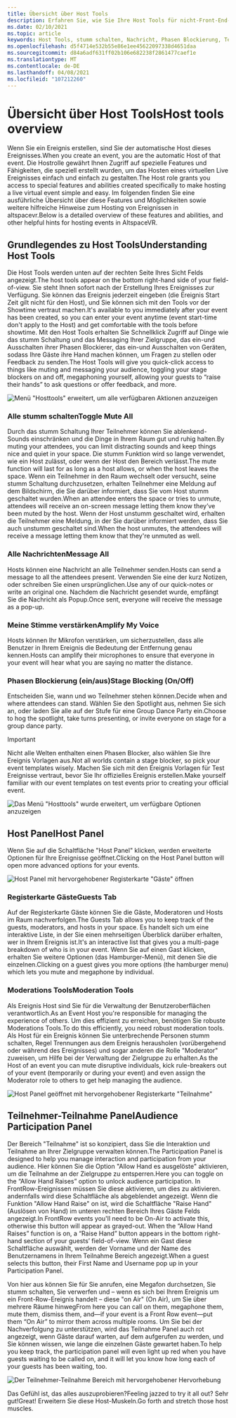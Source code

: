 ```yaml
---
title: Übersicht über Host Tools
description: Erfahren Sie, wie Sie Ihre Host Tools für nicht-Front-End-Ereignisse verwenden, einschließlich Muting, Messaging und Moderation.
ms.date: 02/10/2021
ms.topic: article
keywords: Host Tools, stumm schalten, Nachricht, Phasen Blockierung, Teilnehmer Beteiligung
ms.openlocfilehash: d5f4714e532b55e86e1ee45622097338d4651daa
ms.sourcegitcommit: d84a6adf631ff02b106e682238f2861477caef1e
ms.translationtype: MT
ms.contentlocale: de-DE
ms.lasthandoff: 04/08/2021
ms.locfileid: "107212260"
---
```

# <a name="host-tools-overview"></a><span data-ttu-id="f797a-104">Übersicht über Host Tools</span><span class="sxs-lookup"><span data-stu-id="f797a-104">Host tools overview</span></span>

<span data-ttu-id="f797a-105">Wenn Sie ein Ereignis erstellen, sind Sie der automatische Host dieses Ereignisses.</span><span class="sxs-lookup"><span data-stu-id="f797a-105">When you create an event, you are the automatic Host of that event.</span></span> <span data-ttu-id="f797a-106">Die Hostrolle gewährt Ihnen Zugriff auf spezielle Features und Fähigkeiten, die speziell erstellt wurden, um das Hosten eines virtuellen Live Ereignisses einfach und einfach zu gestalten.</span><span class="sxs-lookup"><span data-stu-id="f797a-106">The Host role grants you access to special features and abilities created specifically to make hosting a live virtual event simple and easy.</span></span> <span data-ttu-id="f797a-107">Im folgenden finden Sie eine ausführliche Übersicht über diese Features und Möglichkeiten sowie weitere hilfreiche Hinweise zum Hosting von Ereignissen in altspacevr.</span><span class="sxs-lookup"><span data-stu-id="f797a-107">Below is a detailed overview of these features and abilities, and other helpful hints for hosting events in AltspaceVR.</span></span>

## <a name="understanding-host-tools"></a><span data-ttu-id="f797a-108">Grundlegendes zu Host Tools</span><span class="sxs-lookup"><span data-stu-id="f797a-108">Understanding Host Tools</span></span>

<span data-ttu-id="f797a-109">Die Host Tools werden unten auf der rechten Seite Ihres Sicht Felds angezeigt.</span><span class="sxs-lookup"><span data-stu-id="f797a-109">The host tools appear on the bottom right-hand side of your field-of-view.</span></span> <span data-ttu-id="f797a-110">Sie steht Ihnen sofort nach der Erstellung Ihres Ereignisses zur Verfügung. Sie können das Ereignis jederzeit eingeben (die Ereignis Start Zeit gilt nicht für den Host), und Sie können sich mit den Tools vor der Showtime vertraut machen.</span><span class="sxs-lookup"><span data-stu-id="f797a-110">It's available to you immediately after your event has been created, so you can enter your event anytime (event start-time don't apply to the Host) and get comfortable with the tools before showtime.</span></span> <span data-ttu-id="f797a-111">Mit den Host Tools erhalten Sie Schnellklick Zugriff auf Dinge wie das stumm Schaltung und das Messaging Ihrer Zielgruppe, das ein-und Ausschalten ihrer Phasen Blockierer, das ein-und Ausschalten von Geräten, sodass Ihre Gäste ihre Hand machen können, um Fragen zu stellen oder Feedback zu senden.</span><span class="sxs-lookup"><span data-stu-id="f797a-111">The Host Tools will give you quick-click access to things like muting and messaging your audience, toggling your stage blockers on and off, megaphoning yourself, allowing your guests to “raise their hands” to ask questions or offer feedback, and more.</span></span>

![Menü "Hosttools" erweitert, um alle verfügbaren Aktionen anzuzeigen](images/host-tools-img-01.png) 

### <a name="toggle-mute-all"></a><span data-ttu-id="f797a-113">Alle stumm schalten</span><span class="sxs-lookup"><span data-stu-id="f797a-113">Toggle Mute All</span></span>

<span data-ttu-id="f797a-114">Durch das stumm Schaltung Ihrer Teilnehmer können Sie ablenkend-Sounds einschränken und die Dinge in Ihrem Raum gut und ruhig halten.</span><span class="sxs-lookup"><span data-stu-id="f797a-114">By muting your attendees, you can limit distracting sounds and keep things nice and quiet in your space.</span></span> <span data-ttu-id="f797a-115">Die stumm Funktion wird so lange verwendet, wie ein Host zulässt, oder wenn der Host den Bereich verlässt.</span><span class="sxs-lookup"><span data-stu-id="f797a-115">The mute function will last for as long as a host allows, or when the host leaves the space.</span></span> <span data-ttu-id="f797a-116">Wenn ein Teilnehmer in den Raum wechselt oder versucht, seine stumm Schaltung durchzusetzen, erhalten Teilnehmer eine Meldung auf dem Bildschirm, die Sie darüber informiert, dass Sie vom Host stumm geschaltet wurden.</span><span class="sxs-lookup"><span data-stu-id="f797a-116">When an attendee enters the space or tries to unmute, attendees will receive an on-screen message letting them know they’ve been muted by the host.</span></span> <span data-ttu-id="f797a-117">Wenn der Host unstumm geschaltet wird, erhalten die Teilnehmer eine Meldung, in der Sie darüber informiert werden, dass Sie auch unstumm geschaltet sind.</span><span class="sxs-lookup"><span data-stu-id="f797a-117">When the host unmutes, the attendees will receive a message letting them know that they're unmuted as well.</span></span>

### <a name="message-all"></a><span data-ttu-id="f797a-118">Alle Nachrichten</span><span class="sxs-lookup"><span data-stu-id="f797a-118">Message All</span></span>

<span data-ttu-id="f797a-119">Hosts können eine Nachricht an alle Teilnehmer senden.</span><span class="sxs-lookup"><span data-stu-id="f797a-119">Hosts can send a message to all the attendees present.</span></span> <span data-ttu-id="f797a-120">Verwenden Sie eine der kurz Notizen, oder schreiben Sie einen ursprünglichen.</span><span class="sxs-lookup"><span data-stu-id="f797a-120">Use any of our quick-notes or write an original one.</span></span> <span data-ttu-id="f797a-121">Nachdem die Nachricht gesendet wurde, empfängt Sie die Nachricht als Popup.</span><span class="sxs-lookup"><span data-stu-id="f797a-121">Once sent, everyone will receive the message as a pop-up.</span></span>

### <a name="amplify-my-voice"></a><span data-ttu-id="f797a-122">Meine Stimme verstärken</span><span class="sxs-lookup"><span data-stu-id="f797a-122">Amplify My Voice</span></span>

<span data-ttu-id="f797a-123">Hosts können Ihr Mikrofon verstärken, um sicherzustellen, dass alle Benutzer in Ihrem Ereignis die Bedeutung der Entfernung genau kennen.</span><span class="sxs-lookup"><span data-stu-id="f797a-123">Hosts can amplify their microphones to ensure that everyone in your event will hear what you are saying no matter the distance.</span></span>

### <a name="stage-blocking-onoff"></a><span data-ttu-id="f797a-124">Phasen Blockierung (ein/aus)</span><span class="sxs-lookup"><span data-stu-id="f797a-124">Stage Blocking (On/Off)</span></span>

<span data-ttu-id="f797a-125">Entscheiden Sie, wann und wo Teilnehmer stehen können.</span><span class="sxs-lookup"><span data-stu-id="f797a-125">Decide when and where attendees can stand.</span></span> <span data-ttu-id="f797a-126">Wählen Sie den Spotlight aus, nehmen Sie sich an, oder laden Sie alle auf der Stufe für eine Group Dance Party ein.</span><span class="sxs-lookup"><span data-stu-id="f797a-126">Choose to hog the spotlight, take turns presenting, or invite everyone on stage for a group dance party.</span></span>

> [!IMPORTANT]
> <span data-ttu-id="f797a-127">Nicht alle Welten enthalten einen Phasen Blocker, also wählen Sie Ihre Ereignis Vorlagen aus.</span><span class="sxs-lookup"><span data-stu-id="f797a-127">Not all worlds contain a stage blocker, so pick your event templates wisely.</span></span> <span data-ttu-id="f797a-128">Machen Sie sich mit den Ereignis Vorlagen für Test Ereignisse vertraut, bevor Sie Ihr offizielles Ereignis erstellen.</span><span class="sxs-lookup"><span data-stu-id="f797a-128">Make yourself familiar with our event templates on test events prior to creating your official event.</span></span>

![Das Menü "Hosttools" wurde erweitert, um verfügbare Optionen anzuzeigen](images/host-tools-img-02.png)

## <a name="host-panel"></a><span data-ttu-id="f797a-130">Host Panel</span><span class="sxs-lookup"><span data-stu-id="f797a-130">Host Panel</span></span>

<span data-ttu-id="f797a-131">Wenn Sie auf die Schaltfläche "Host Panel" klicken, werden erweiterte Optionen für Ihre Ereignisse geöffnet.</span><span class="sxs-lookup"><span data-stu-id="f797a-131">Clicking on the Host Panel button will open more advanced options for your events.</span></span>

![Host Panel mit hervorgehobener Registerkarte "Gäste" öffnen](images/host-tools-img-03.png)

### <a name="guests-tab"></a><span data-ttu-id="f797a-133">Registerkarte Gäste</span><span class="sxs-lookup"><span data-stu-id="f797a-133">Guests Tab</span></span>

<span data-ttu-id="f797a-134">Auf der Registerkarte Gäste können Sie die Gäste, Moderatoren und Hosts im Raum nachverfolgen.</span><span class="sxs-lookup"><span data-stu-id="f797a-134">The Guests Tab allows you to keep track of the guests, moderators, and hosts in your space.</span></span> <span data-ttu-id="f797a-135">Es handelt sich um eine interaktive Liste, in der Sie einen mehrseitigen Überblick darüber erhalten, wer in Ihrem Ereignis ist.</span><span class="sxs-lookup"><span data-stu-id="f797a-135">It's an interactive list that gives you a multi-page breakdown of who is in your event.</span></span> <span data-ttu-id="f797a-136">Wenn Sie auf einen Gast klicken, erhalten Sie weitere Optionen (das Hamburger-Menü), mit denen Sie die einzelnen.</span><span class="sxs-lookup"><span data-stu-id="f797a-136">Clicking on a guest gives you more options (the hamburger menu) which lets you mute and megaphone by individual.</span></span>

### <a name="moderation-tools"></a><span data-ttu-id="f797a-137">Moderations Tools</span><span class="sxs-lookup"><span data-stu-id="f797a-137">Moderation Tools</span></span>

<span data-ttu-id="f797a-138">Als Ereignis Host sind Sie für die Verwaltung der Benutzeroberflächen verantwortlich.</span><span class="sxs-lookup"><span data-stu-id="f797a-138">As an Event Host you're responsible for managing the experience of others.</span></span> <span data-ttu-id="f797a-139">Um dies effizient zu erreichen, benötigen Sie robuste Moderations Tools.</span><span class="sxs-lookup"><span data-stu-id="f797a-139">To do this efficiently, you need robust moderation tools.</span></span> <span data-ttu-id="f797a-140">Als Host für ein Ereignis können Sie unterbrechende Personen stumm schalten, Regel Trennungen aus dem Ereignis herausholen (vorübergehend oder während des Ereignisses) und sogar anderen die Rolle "Moderator" zuweisen, um Hilfe bei der Verwaltung der Zielgruppe zu erhalten.</span><span class="sxs-lookup"><span data-stu-id="f797a-140">As the Host of an event you can mute disruptive individuals, kick rule-breakers out of your event (temporarily or during your event) and even assign the Moderator role to others to get help managing the audience.</span></span>

![Host Panel geöffnet mit hervorgehobener Registerkarte "Teilnahme"](images/host-tools-img-04.png)

## <a name="audience-participation-panel"></a><span data-ttu-id="f797a-142">Teilnehmer-Teilnahme Panel</span><span class="sxs-lookup"><span data-stu-id="f797a-142">Audience Participation Panel</span></span>

<span data-ttu-id="f797a-143">Der Bereich "Teilnahme" ist so konzipiert, dass Sie die Interaktion und Teilnahme an Ihrer Zielgruppe verwalten können.</span><span class="sxs-lookup"><span data-stu-id="f797a-143">The Participation Panel is designed to help you manage interaction and participation from your audience.</span></span> <span data-ttu-id="f797a-144">Hier können Sie die Option "Allow Hand es ausgelöste" aktivieren, um die Teilnahme an der Zielgruppe zu entsperren.</span><span class="sxs-lookup"><span data-stu-id="f797a-144">Here you can toggle on the “Allow Hand Raises” option to unlock audience participation.</span></span> <span data-ttu-id="f797a-145">In FrontRow-Ereignissen müssen Sie diese aktivieren, um dies zu aktivieren. andernfalls wird diese Schaltfläche als abgeblendet angezeigt. Wenn die Funktion "Allow Hand Raise" on ist, wird die Schaltfläche "Raise Hand" (Auslösen von Hand) im unteren rechten Bereich Ihres Gäste Felds angezeigt.</span><span class="sxs-lookup"><span data-stu-id="f797a-145">In FrontRow events you'll need to be On-Air to activate this, otherwise this button will appear as grayed-out. When the “Allow Hand Raises” function is on, a “Raise Hand” button appears in the bottom right-hand section of your guests’ field-of-view.</span></span> <span data-ttu-id="f797a-146">Wenn ein Gast diese Schaltfläche auswählt, werden der Vorname und der Name des Benutzernamens in Ihrem Teilnahme Bereich angezeigt.</span><span class="sxs-lookup"><span data-stu-id="f797a-146">When a guest selects this button, their First Name and Username pop up in your Participation Panel.</span></span> 

<span data-ttu-id="f797a-147">Von hier aus können Sie für Sie anrufen, eine Megafon durchsetzen, Sie stumm schalten, Sie verwerfen und – wenn es sich bei Ihrem Ereignis um ein Front-Row-Ereignis handelt – diese "on Air" (On Air), um Sie über mehrere Räume hinweg</span><span class="sxs-lookup"><span data-stu-id="f797a-147">From here you can call on them, megaphone them, mute them, dismiss them, and—if your event is a Front Row event—put them “On Air” to mirror them across multiple rooms.</span></span> <span data-ttu-id="f797a-148">Um Sie bei der Nachverfolgung zu unterstützen, wird das Teilnahme Panel auch rot angezeigt, wenn Gäste darauf warten, auf dem aufgerufen zu werden, und Sie können wissen, wie lange die einzelnen Gäste gewartet haben.</span><span class="sxs-lookup"><span data-stu-id="f797a-148">To help you keep track, the participation panel will even light up red when you have guests waiting to be called on, and it will let you know how long each of your guests has been waiting, too.</span></span>
 
![Der Teilnehmer-Teilnahme Bereich mit hervorgehobener Hervorhebung](images/host-tools-img-05.png)

<span data-ttu-id="f797a-150">Das Gefühl ist, das alles auszuprobieren?</span><span class="sxs-lookup"><span data-stu-id="f797a-150">Feeling jazzed to try it all out?</span></span> <span data-ttu-id="f797a-151">Sehr gut!</span><span class="sxs-lookup"><span data-stu-id="f797a-151">Great!</span></span> <span data-ttu-id="f797a-152">Erweitern Sie diese Host-Muskeln.</span><span class="sxs-lookup"><span data-stu-id="f797a-152">Go forth and stretch those host muscles.</span></span>
